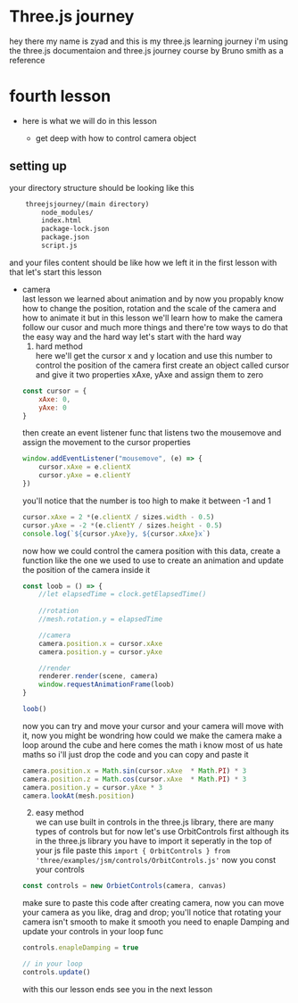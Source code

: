 # Three.js journey
hey there my name is zyad and this is my three.js learning journey i'm using the three.js documentaion and three.js journey course by Bruno smith as a reference
# fourth lesson
- here is what we will do in this lesson

    - get deep with how to control camera object
## setting up 
your directory structure should be looking like this
```html
    threejsjourney/(main directory)
        node_modules/
        index.html
        package-lock.json
        package.json
        script.js
```
and your files content should be like how we left it in the first lesson with that let's start this lesson

- camera  
       last lesson we learned about animation and by now you propably know how to change the position, rotation and the scale of the camera and how to animate it but in this lesson we'll learn how to make the camera follow our cusor and much more things and there're tow ways to do that the easy way and the hard way let's start with the hard way
    1. hard method  
    here we'll get the cursor x and y location and use this number to control the position of the camera first create an object called cursor and give it two properties xAxe, yAxe and assign them to zero
    ```js
    const cursor = {
        xAxe: 0,
        yAxe: 0
    }
    ```
    then create an event listener func that listens two the mousemove and assign the movement to the cursor properties
    ```js
    window.addEventListener("mousemove", (e) => {
        cursor.xAxe = e.clientX
        cursor.yAxe = e.clientY
    })
    ```
    you'll notice that the number is too high to make it between -1 and 1
    ```js 
    cursor.xAxe = 2 *(e.clientX / sizes.width - 0.5)
    cursor.yAxe = -2 *(e.clientY / sizes.height - 0.5)
    console.log(`${cursor.yAxe}y, ${cursor.xAxe}x`)
    ```
    now how we could control the camera position with this data, create a function like the one we used to use to create an animation and update the position of the camera inside it 
    ```js
    const loob = () => {
        //let elapsedTime = clock.getElapsedTime()
        
        //rotation
        //mesh.rotation.y = elapsedTime

        //camera
        camera.position.x = cursor.xAxe 
        camera.position.y = cursor.yAxe

        //render
        renderer.render(scene, camera)
        window.requestAnimationFrame(loob)
    }

    loob()
    ```
    now you can try and move your cursor and your camera will move with it, now you might be wondring how could we make the camera make a loop around the cube and here comes the math i know most of us hate maths so i'll just drop the code and you can copy and paste it
    ```js
    camera.position.x = Math.sin(cursor.xAxe  * Math.PI) * 3
    camera.position.z = Math.cos(cursor.xAxe  * Math.PI) * 3
    camera.position.y = cursor.yAxe * 3
    camera.lookAt(mesh.position)
    ```
    2. easy method  
    we can use built in controls in the three.js library, there are many types of controls but for now let's use OrbitControls first although its in the three.js library you have to import it seperatly in the top of your js file paste this `import { OrbitControls } from 'three/examples/jsm/controls/OrbitControls.js'` now you const your controls 
    ```js 
    const controls = new OrbietControls(camera, canvas)
    ```
    make sure to paste this code after creating camera, now you can move your camera as you like, drag and drop; you'll notice that rotating your camera isn't smooth to make it smooth you need to enaple Damping and update your controls in your loop func 
    ```js 
    controls.enapleDamping = true

    // in your loop
    controls.update()
    ```
    with this our lesson ends see you in the next lesson


